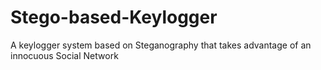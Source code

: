 Stego-based-Keylogger
=====================

A keylogger system based on Steganography that takes advantage of an innocuous Social Network

